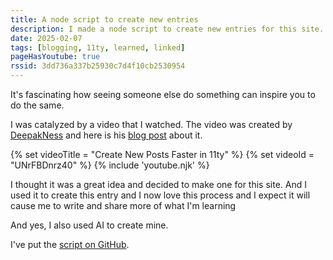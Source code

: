 ```yaml
---
title: A node script to create new entries
description: I made a node script to create new entries for this site. It's up on GitHub.
date: 2025-02-07
tags: [blogging, 11ty, learned, linked]
pageHasYoutube: true
rssid: 3dd736a337b25930c7d4f10cb2530954
---
```


It's fascinating how seeing someone else do something can inspire you to do the same.

I was catalyzed by a video that I watched. The video was created by [DeepakNess](https://deepakness.com/) and here is his [blog post](https://deepakness.com/blog/create-posts-faster-11ty/) about it.

{% set videoTitle = "Create New Posts Faster in 11ty" %}
{% set videoId = "UNrFBDnrz40" %}
{% include 'youtube.njk' %}

I thought it was a great idea and decided to make one for this site. And I used it to create this entry and I now love this process and I expect it will cause me to write and share more of what I'm learning

And yes, I also used AI to create mine.

I've put the [script on GitHub](https://github.com/bobmonsour/mkbo).
